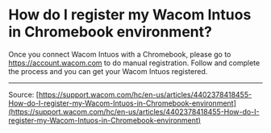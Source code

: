# How do I register my Wacom Intuos in Chromebook environment?

Once you connect Wacom Intuos with a Chromebook, please go to https://account.wacom.com to do manual registration. Follow and complete the process and you can get your Wacom Intuos registered.

---
Source: [https://support.wacom.com/hc/en-us/articles/4402378418455-How-do-I-register-my-Wacom-Intuos-in-Chromebook-environment](https://support.wacom.com/hc/en-us/articles/4402378418455-How-do-I-register-my-Wacom-Intuos-in-Chromebook-environment)
